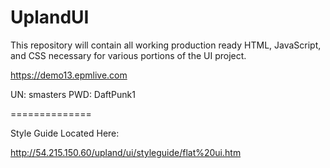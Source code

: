 UplandUI
========

This repository will contain all working production ready HTML, JavaScript, and CSS necessary for various portions of the UI project.


https://demo13.epmlive.com

UN:  smasters
PWD:  DaftPunk1

==============

Style Guide Located Here:

http://54.215.150.60/upland/ui/styleguide/flat%20ui.htm

